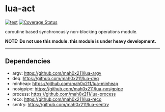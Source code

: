 lua-act
===

[![test](https://github.com/mah0x211/lua-act/actions/workflows/test.yml/badge.svg)](https://github.com/mah0x211/lua-act/actions/workflows/test.yml)
[![Coverage Status](https://coveralls.io/repos/github/mah0x211/lua-act/badge.svg?branch=master)](https://coveralls.io/github/mah0x211/lua-act?branch=master)


coroutine based synchronously non-blocking operations module.

**NOTE: Do not use this module. this module is under heavy development.**

***

## Dependencies

- argv: <https://github.com/mah0x211/lua-argv>
- deq: <https://github.com/mah0x211/lua-deq>
- minheap: <https://github.com/mah0x211/lua-minheap>
- nosigpipe: <https://github.com/mah0x211/lua-nosigpipe>
- process: <https://github.com/mah0x211/lua-process>
- reco: <https://github.com/mah0x211/lua-reco>
- sentry: <https://github.com/mah0x211/lua-sentry>

